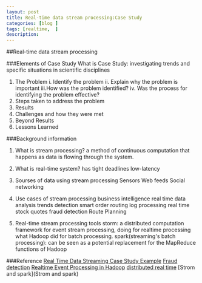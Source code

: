 ```yaml
---
layout: post
title: Real-time data stream processing:Case Study
categories: [blog ]
tags: [realtime,  ]
description: 
---
```


##Real-time data stream processing

###Elements of Case Study
What is Case Study: investigating trends and specific situations in scientific disciplines
1. The Problem
	i.  Identify the problem
	ii. Explain why the problem is important
	iii.How was the problem identified?
	iv. Was the process for identifying the problem effective?
2. Steps taken to address the problem
3. Results
4. Challenges and how they were met
5. Beyond Results
6. Lessons Learned

###Background information
1. What is stream processing?
   a method of continuous computation that happens as data is flowing through the system.

2. What is real-time system?
   has tight deadlines
   low-latency

3. Sourses of data using stream processing
   Sensors
   Web feeds
   Social networking

4. Use cases of stream processing
   business intelligence
   real time data analysis
   trends detection
   smart order routing
   log processing
   real time stock quotes
   fraud detection
   Route Planning

5. Real-time stream processing tools
   storm: a distributed computation framework for event stream processing, doing for realtime processing what Hadoop did for batch processing.
   spark(streaming's batch processing):	can be seen as a potential replacement for the MapReduce functions of Hadoop

###Reference
[Real Time Data Streaming Case Study Example](http://www.slideshare.net/ransilberman/live-person-case-study-real-time-data-streaming-using-kafka-storm)
[Fraud detection](http://www.batchly.net/log-spark-casestudy.html)
[Realtime Event Processing in Hadoop](http://hortonworks.com/hadoop-tutorial/realtime-event-processing-nifi-kafka-storm/)
[distributed real time](http://www.cakesolutions.net/teamblogs/introduction-into-distributed-real-time-stream-processing)
[Strom and spark](Strom and spark)

